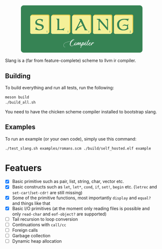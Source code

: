 <p align="center">
  <img width="400" src="./github/logo_paths.svg">
</p>

Slang is a (far from feature-complete) scheme to llvm ir compiler.

## Building

To build everything and run all tests, run the following:
``` bash
meson build
./build_all.sh
```

You need to have the chicken scheme compiler installed to bootstrap slang.

## Examples

To run an example (or your own code), simply use this command:
``` bash
./test_slang.sh examples/romans.scm ./build/self_hosted.elf example
```

# Featuers

* [x] Basic primitive such as pair, list, string, char, vector etc.
* [x] Basic constructs such as `let`, `let*`, `cond`, `if`, `set!`, `begin` etc. (`letrec` and `set-car!`/`set-cdr!` are still missing)
* [x] Some of the primitive functions, most importantly `display` and `equal?` and things like that
* [x] Basic I/O primitives (at the moment only reading files is possible and only `read-char` and `eof-object?` are supported)
* [ ] Tail recursion to loop conversion
* [ ] Continuations with `call/cc`
* [ ] Foreign calls
* [ ] Garbage collection
* [ ] Dynamic heap allocation

